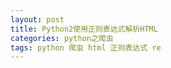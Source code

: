 ```yaml
---
layout: post
title: Python2使用正则表达式解析HTML
categories: python之爬虫
tags: python 爬虫 html 正则表达式 re
---
```


